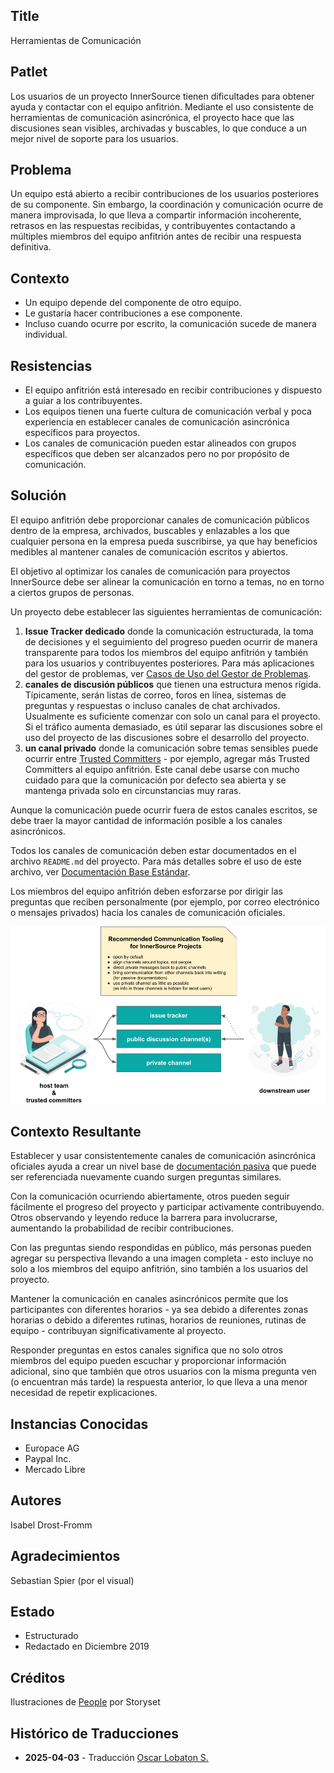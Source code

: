 ## Title

Herramientas de Comunicación

## Patlet

Los usuarios de un proyecto InnerSource tienen dificultades para obtener ayuda y contactar con el equipo anfitrión. Mediante el uso consistente de herramientas de comunicación asincrónica, el proyecto hace que las discusiones sean visibles, archivadas y buscables, lo que conduce a un mejor nivel de soporte para los usuarios.

## Problema

Un equipo está abierto a recibir contribuciones de los usuarios posteriores de su componente. Sin embargo, la coordinación y comunicación ocurre de manera improvisada, lo que lleva a compartir información incoherente, retrasos en las respuestas recibidas, y contribuyentes contactando a múltiples miembros del equipo anfitrión antes de recibir una respuesta definitiva.

## Contexto

- Un equipo depende del componente de otro equipo.
- Le gustaría hacer contribuciones a ese componente.
- Incluso cuando ocurre por escrito, la comunicación sucede de manera individual.

## Resistencias

- El equipo anfitrión está interesado en recibir contribuciones y dispuesto a guiar a los contribuyentes.
- Los equipos tienen una fuerte cultura de comunicación verbal y poca experiencia en establecer canales de comunicación asincrónica específicos para proyectos.
- Los canales de comunicación pueden estar alineados con grupos específicos que deben ser alcanzados pero no por propósito de comunicación.

## Solución

El equipo anfitrión debe proporcionar canales de comunicación públicos dentro de la empresa, archivados, buscables y enlazables a los que cualquier persona en la empresa pueda suscribirse, ya que hay beneficios medibles al mantener canales de comunicación escritos y abiertos.

El objetivo al optimizar los canales de comunicación para proyectos InnerSource debe ser alinear la comunicación en torno a temas, no en torno a ciertos grupos de personas.

Un proyecto debe establecer las siguientes herramientas de comunicación:

1. **Issue Tracker dedicado** donde la comunicación estructurada, la toma de decisiones y el seguimiento del progreso pueden ocurrir de manera transparente para todos los miembros del equipo anfitrión y también para los usuarios y contribuyentes posteriores. Para más aplicaciones del gestor de problemas, ver [Casos de Uso del Gestor de Problemas](./issue-tracker.md).
2. **canales de discusión públicos** que tienen una estructura menos rígida. Típicamente, serán listas de correo, foros en línea, sistemas de preguntas y respuestas o incluso canales de chat archivados. Usualmente es suficiente comenzar con solo un canal para el proyecto. Si el tráfico aumenta demasiado, es útil separar las discusiones sobre el uso del proyecto de las discusiones sobre el desarrollo del proyecto.
3. **un canal privado** donde la comunicación sobre temas sensibles puede ocurrir entre [Trusted Committers](./trusted-committer.md) - por ejemplo, agregar más Trusted Committers al equipo anfitrión. Este canal debe usarse con mucho cuidado para que la comunicación por defecto sea abierta y se mantenga privada solo en circunstancias muy raras.

Aunque la comunicación puede ocurrir fuera de estos canales escritos, se debe traer la mayor cantidad de información posible a los canales asincrónicos.

Todos los canales de comunicación deben estar documentados en el archivo `README.md` del proyecto. Para más detalles sobre el uso de este archivo, ver [Documentación Base Estándar](./base-documentation.md).

Los miembros del equipo anfitrión deben esforzarse por dirigir las preguntas que reciben personalmente (por ejemplo, por correo electrónico o mensajes privados) hacia los canales de comunicación oficiales.

![Herramientas de Comunicación Recomendadas para un Proyecto InnerSource](../../../assets/img/communication-tooling/communication-tooling.png)

## Contexto Resultante

Establecer y usar consistentemente canales de comunicación asincrónica oficiales ayuda a crear un nivel base de [documentación pasiva](https://www.oreilly.com/library/view/understanding-the-innersource/9781491986899/ch04.html) que puede ser referenciada nuevamente cuando surgen preguntas similares.

Con la comunicación ocurriendo abiertamente, otros pueden seguir fácilmente el progreso del proyecto y participar activamente contribuyendo. Otros observando y leyendo reduce la barrera para involucrarse, aumentando la probabilidad de recibir contribuciones.

Con las preguntas siendo respondidas en público, más personas pueden agregar su perspectiva llevando a una imagen completa - esto incluye no solo a los miembros del equipo anfitrión, sino también a los usuarios del proyecto.

Mantener la comunicación en canales asincrónicos permite que los participantes con diferentes horarios - ya sea debido a diferentes zonas horarias o debido a diferentes rutinas, horarios de reuniones, rutinas de equipo - contribuyan significativamente al proyecto.

Responder preguntas en estos canales significa que no solo otros miembros del equipo pueden escuchar y proporcionar información adicional, sino que también que otros usuarios con la misma pregunta ven (o encuentran más tarde) la respuesta anterior, lo que lleva a una menor necesidad de repetir explicaciones.

## Instancias Conocidas

* Europace AG
* Paypal Inc.
* Mercado Libre

## Autores

Isabel Drost-Fromm

## Agradecimientos

Sebastian Spier (por el visual)

## Estado

* Estructurado
* Redactado en Diciembre 2019

## Créditos

Ilustraciones de [People](https://storyset.com/people) por Storyset

## Histórico de Traducciones

- **2025-04-03** - Traducción [Oscar Lobaton S.](https://github.com/ovas04)
